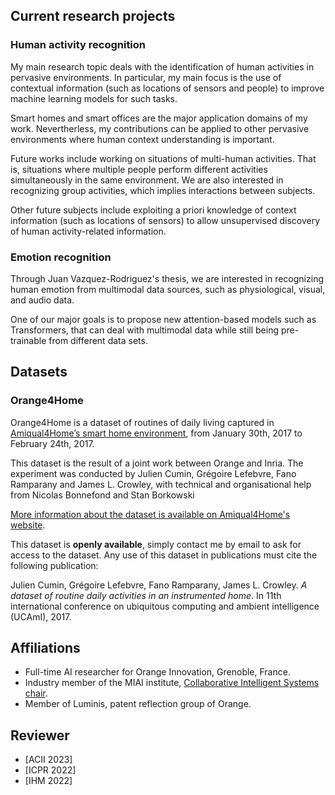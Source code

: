 ## Current research projects

### Human activity recognition

My main research topic deals with the identification of human activities in pervasive environments. In particular, my main focus is the use of contextual information (such as locations of sensors and people) to improve machine learning models for such tasks.

Smart homes and smart offices are the major application domains of my work. Nevertherless, my contributions can be applied to other pervasive environments where human context understanding is important.

Future works include working on situations of multi-human activities. That is, situations where multiple people perform different activities simultaneously in the same environment. We are also interested in recognizing group activities, which implies interactions between subjects.

Other future subjects include exploiting a priori knowledge of context information (such as locations of sensors) to allow unsupervised discovery of human activity-related information.


### Emotion recognition

Through Juan Vazquez-Rodriguez's thesis, we are interested in recognizing human emotion from multimodal data sources, such as physiological, visual, and audio data.

One of our major goals is to propose new attention-based models such as Transformers, that can deal with multimodal data while still being pre-trainable from different data sets.


## Datasets

### Orange4Home

Orange4Home is a dataset of routines of daily living captured in [Amiqual4Home’s smart home environment](https://amiqual4home.inria.fr/tools/smart-home/), from January 30th, 2017 to February 24th, 2017.

This dataset is the result of a joint work between Orange and Inria. The experiment was conducted by Julien Cumin, Grégoire Lefebvre, Fano Ramparany and James L. Crowley, with technical and organisational help from Nicolas Bonnefond and Stan Borkowski

[More information about the dataset is available on Amiqual4Home's website](https://amiqual4home.inria.fr/en/orange4home/).

This dataset is **openly available**, simply contact me by email to ask for access to the dataset. Any use of this dataset in publications must cite the following publication:

Julien Cumin, Grégoire Lefebvre, Fano Ramparany, James L. Crowley. *A dataset of routine daily activities in an instrumented home*. In 11th international conference on ubiquitous computing and ambient intelligence (UCAmI), 2017.



## Affiliations

- Full-time AI researcher for Orange Innovation, Grenoble, France.
- Industry member of the MIAI institute, [Collaborative Intelligent Systems chair](https://miai.univ-grenoble-alpes.fr/research/chairs/perception-interaction/collaborative-intelligent-systems-856520.kjsp?RH=6499587734413182).
- Member of Luminis, patent reflection group of Orange.


## Reviewer

- [ACII 2023]
- [ICPR 2022]
- [IHM 2022]
